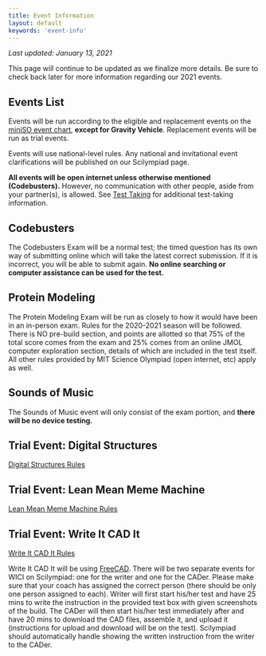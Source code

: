 ```yaml
---
title: Event Information
layout: default
keywords: 'event-info'
---
```


*Last updated: January 13, 2021*

This page will continue to be updated as we finalize more details. Be sure to check back later for more information regarding our 2021 events.

## Events List

Events will be run according to the eligible and replacement events on the [miniSO event chart](https://www.soinc.org/sites/default/files/uploaded_files/2021_MiniEvents_090820.pdf), **except for Gravity Vehicle**. Replacement events will be run as trial events.

Events will use national-level rules. Any national and invitational event clarifications will be published on our Scilympiad page.

**All events will be open internet unless otherwise mentioned (Codebusters).** However, no communication with other people, aside from your partner(s), is allowed. See [Test Taking](test-taking) for additional test-taking information. 

## Codebusters

The Codebusters Exam will be a normal test; the timed question has its own way of submitting online which will take the latest correct submission. If it is incorrect, you will be able to submit again. **No online searching or computer assistance can be used for the test.**

## Protein Modeling

The Protein Modeling Exam will be run as closely to how it would have been in an in-person exam. Rules for the 2020-2021 season will be followed. There is NO pre-build section, and points are allotted so that 75% of the total score comes from the exam and 25% comes from an online JMOL computer exploration section, details of which are included in the test itself. All other rules provided by MIT Science Olympiad (open internet, etc) apply as well.

## Sounds of Music

The Sounds of Music event will only consist of the exam portion, and **there will be no device testing.**

## Trial Event: Digital Structures

[Digital Structures Rules](docs/DigitalStructuresRules.pdf)

## Trial Event: Lean Mean Meme Machine

[Lean Mean Meme Machine Rules](docs/LeanMeanMemeMachineRules.pdf)

## Trial Event: Write It CAD It

[Write It CAD It Rules](docs/WriteItCadItRules.pdf)

Write It CAD It will be using [FreeCAD](https://www.freecadweb.org/). There will be two separate events for WICI on Scilympiad: one for the writer and one for the CADer. Please make sure that your coach has assigned the correct person (there should be only one person assigned to each). Writer will first start his/her test and have 25 mins to write the instruction in the provided text box with given screenshots of the build. The CADer will then start his/her test immediately after and have 20 mins to download the CAD files, assemble it, and upload it (instructions for upload and download will be on the test). Scilympiad should automatically handle showing the written instruction from the writer to the CADer.